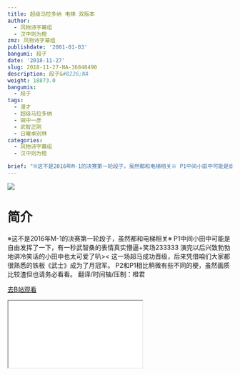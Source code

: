 ```yaml
---
title: 超级马拉多纳 电梯 双版本
author:
  - 风物诗字幕组
  - 汉中则为橙
zmz: 风物诗字幕组
publishdate: '2001-01-03'
bangumi: 段子
date: '2018-11-27'
slug: 2018-11-27-NA-36848490
description: 段子&#8226;NA
weight: 18873.0
bangumis:
  - 段子
tags:
  - 漫才
  - 超级马拉多纳
  - 田中一彦
  - 武智正刚
  - 日曜卓别林
categories:
  - 风物诗字幕组
  - 汉中则为橙

brief: "※这不是2016年M-1的决赛第一轮段子，虽然都和电梯相关※ P1中间小田中可能是自由发挥了一下，有一秒武智桑的表情真实懵逼+笑场233333 演完以后兴致勃勃地讲冷笑话的小田中也太可爱了叭>< 这一场超马成功晋级，后来凭借咱们大家都很熟悉的铁板《武士》成为了月冠军。 P2和P1相比稍微有些不同的梗，虽然画质比较渣但也请务必看看。 翻译/时间轴/压制：橙君"
---
```

![](https://i.imgur.com/8z0eNKh.jpg)
# 简介  
※这不是2016年M-1的决赛第一轮段子，虽然都和电梯相关※
P1中间小田中可能是自由发挥了一下，有一秒武智桑的表情真实懵逼+笑场233333
演完以后兴致勃勃地讲冷笑话的小田中也太可爱了叭><
这一场超马成功晋级，后来凭借咱们大家都很熟悉的铁板《武士》成为了月冠军。
P2和P1相比稍微有些不同的梗，虽然画质比较渣但也请务必看看。
翻译/时间轴/压制：橙君  

[去B站观看](https://www.bilibili.com/video/av36848490/)
<div class ="resp-container"><iframe class="testiframe" src="//player.bilibili.com/player.html?aid=36848490"", scrolling="no", allowfullscreen="true" > </iframe></div> 
